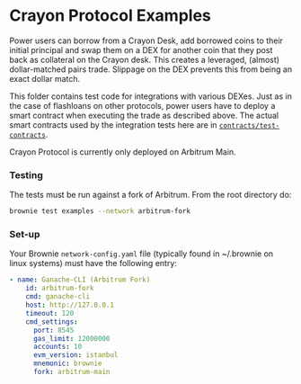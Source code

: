 # Crayon Protocol Examples

Power users can borrow from a Crayon Desk, add borrowed coins to their initial principal and swap them on a DEX for another coin that they post back as collateral on the Crayon desk. This creates a leveraged, (almost) dollar-matched pairs trade. Slippage on the DEX prevents this from being an exact dollar match.

This folder contains test code for integrations with various DEXes. Just as in the case of flashloans on other protocols, power users have to deploy a smart contract when executing the trade as described above. The actual smart contracts used by the integration tests here are in [`contracts/test-contracts`](../contracts/test-contracts/).

Crayon Protocol is currently only deployed on Arbitrum Main.

### Testing

The tests must be run against a fork of Arbitrum. From the root directory do:

```bash
brownie test examples --network arbitrum-fork
```
### Set-up

Your Brownie `network-config.yaml` file (typically found in ~/.brownie on linux systems) must have the following entry:

```yaml
- name: Ganache-CLI (Arbitrum Fork)
    id: arbitrum-fork
    cmd: ganache-cli
    host: http://127.0.0.1
    timeout: 120 
    cmd_settings:
      port: 8545
      gas_limit: 12000000
      accounts: 10
      evm_version: istanbul
      mnemonic: brownie
      fork: arbitrum-main
```